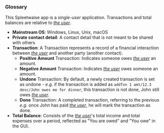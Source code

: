 ### Glossary

This Spleetwaise app is a _single-user_ application. Transactions and total balances are relative to <ins>_the user_</ins>.
- **Mainstream OS**: Windows, Linux, Unix, macOS
- **Private contact detail**: A contact detail that is not meant to be shared with others
- **Transaction**: A Transaction represents a record of a financial interaction between <ins>_the user_</ins> and another party (another contact).
  - **Positive Amount** Transaction: Indicates someone owes <ins>_the user_</ins> an amount.
  - **Negative Amount** Transaction: Indicates <ins>_the user_</ins> owes someone an amount.
  - **Undone** Transaction: By default, a newly created transaction is set as undone - _e.g._ if the transaction is added as `addTxn 1 amt/12.3 desc/John owes me for dinner`, this transaction is not done, John still owes <ins>_the user_</ins>.
  - **Done** Transaction: A completed transaction, referring to the previous _e.g._ once John has paid <ins>_the user_</ins>, he will mark the transaction as done.
- **Total Balance**: Consists of the <ins>_the user_</ins>'s total income and total expenses over a period, reflected as "You are owed" and "You owe" in the GUI.
